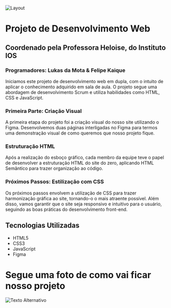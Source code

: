 ![Layout](IMG/image.png)

# Projeto de Desenvolvimento Web
## Coordenado pela Professora Heloise, do Instituto IOS

### Programadores: Lukas da Mota & Felipe Kaique
Iniciamos este projeto de desenvolvimento web em dupla, com o intuito de aplicar o conhecimento adquirido em sala de aula. O projeto segue uma abordagem de desenvolvimento Scrum e utiliza habilidades como HTML, CSS e JavaScript.

### Primeira Parte: Criação Visual
A primeira etapa do projeto foi a criação visual do nosso site utilizando o Figma. Desenvolvemos duas páginas interligadas no Figma para termos uma demonstração visual de como queremos que nosso projeto fique.

### Estruturação HTML
Após a realização do esboço gráfico, cada membro da equipe teve o papel de desenvolver a estruturação HTML do site do zero, aplicando HTML Semântico para trazer organização ao código.

### Próximos Passos: Estilização com CSS
Os próximos passos envolvem a utilização de CSS para trazer harmonização gráfica ao site, tornando-o o mais atraente possível. Além disso, vamos garantir que o site seja responsivo e intuitivo para o usuário, seguindo as boas práticas do desenvolvimento front-end.


## Tecnologias Utilizadas
- HTML5
- CSS3
- JavaScript
- Figma


# Segue uma foto de como vai ficar nosso projeto 


<img src="https://github.com/lypekaique/Projeto_Dupla_05/blob/main/IMG/image.png" alt="Texto Alternativo">

